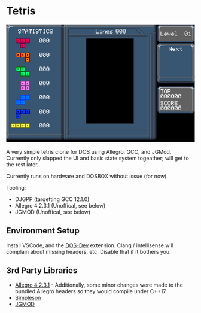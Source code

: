 # Tetris

![Untitled](https://github.com/ArtificialRaccoon/Tetris/blob/main/Screenshot.png)

A very simple tetris clone for DOS using Allegro, GCC, and JGMod.  Currently only slapped the UI and basic state system togeather; will get to the rest later.

Currently runs on hardware and DOSBOX without issue (for now).  

Tooling:
- DJGPP (targetting GCC 12.1.0)
- Allegro 4.2.3.1 (Unoffical, see below)
- JGMOD (Unoffical, see below)

## Environment Setup

Install VSCode, and the [DOS-Dev](https://marketplace.visualstudio.com/items?itemName=badlogicgames.dos-dev) extension.  Clang / intellisense will complain about missing headers, etc.  Disable that if it bothers you.

## 3rd Party Libraries

- [Allegro 4.2.3.1](https://github.com/ArtificialRaccoon/allegro-4.2-xc) - Additionally, some minor changes were made to the bundled Allegro headers so they would compile under C++17.
- [Simpleson](https://github.com/gregjesl/simpleson)
- [JGMOD](https://github.com/ArtificialRaccoon/JGMOD)
